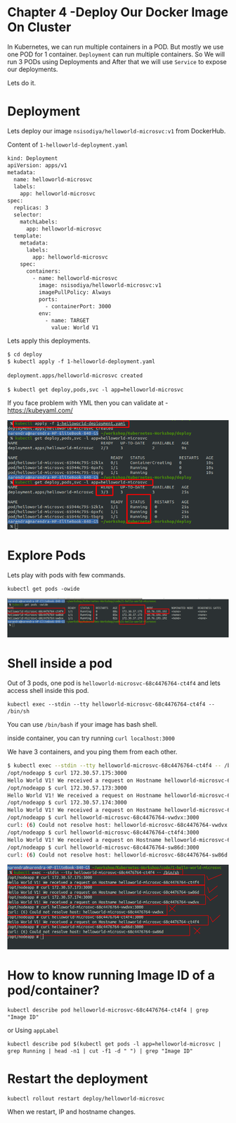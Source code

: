 Chapter 4 -Deploy Our Docker Image On Cluster
=============================================

In Kubernetes, we can run multiple containers in a POD. But mostly we use one POD for 1 container.
`Deployment` can run multiple containers. So We will run 3 PODs using Deployments and After that we will use `Service` to expose our deployments.

Lets do it.

Deployment
==========
Lets deploy our image `nsisodiya/helloworld-microsvc:v1` from DockerHub.

Content of `1-helloworld-deployment.yaml`

```
kind: Deployment
apiVersion: apps/v1
metadata:
  name: helloworld-microsvc
  labels:
    app: helloworld-microsvc
spec:
  replicas: 3
  selector:
    matchLabels:
      app: helloworld-microsvc
  template:
    metadata:
      labels:
        app: helloworld-microsvc
    spec:
      containers:
        - name: helloworld-microsvc
          image: nsisodiya/helloworld-microsvc:v1
          imagePullPolicy: Always
          ports:
            - containerPort: 3000
          env:
            - name: TARGET
              value: World V1
```

Lets apply this deployments.

```
$ cd deploy
$ kubectl apply -f 1-helloworld-deployment.yaml

deployment.apps/helloworld-microsvc created

$ kubectl get deploy,pods,svc -l app=helloworld-microsvc
```
If you face problem with YML then you can validate at - https://kubeyaml.com/


[![](./img/4/2020-07-18_11-57.png)](#)


Explore Pods
=============
Lets play with pods with few commands.

```
kubectl get pods -owide
```

[![](./img/4/2020-07-18_13-45.png)](#)


Shell inside a pod
===================

Out of 3 pods, one pod is `helloworld-microsvc-68c4476764-ct4f4` and lets access shell inside this pod.

```
kubectl exec --stdin --tty helloworld-microsvc-68c4476764-ct4f4 -- /bin/sh
```

You can use `/bin/bash` if your image has bash shell.

inside container, you can try running `curl localhost:3000`

We have 3 containers, and you ping them from each other.

```sh
$ kubectl exec --stdin --tty helloworld-microsvc-68c4476764-ct4f4 -- /bin/sh
/opt/nodeapp $ curl 172.30.57.175:3000
Hello World V1! We received a request on Hostname helloworld-microsvc-68c4476764-ct4f4
/opt/nodeapp $ curl 172.30.57.173:3000
Hello World V1! We received a request on Hostname helloworld-microsvc-68c4476764-sw86d
/opt/nodeapp $ curl 172.30.57.174:3000
Hello World V1! We received a request on Hostname helloworld-microsvc-68c4476764-vwdvx
/opt/nodeapp $ curl helloworld-microsvc-68c4476764-vwdvx:3000
curl: (6) Could not resolve host: helloworld-microsvc-68c4476764-vwdvx
/opt/nodeapp $ curl helloworld-microsvc-68c4476764-ct4f4:3000
Hello World V1! We received a request on Hostname helloworld-microsvc-68c4476764-ct4f4
/opt/nodeapp $ curl helloworld-microsvc-68c4476764-sw86d:3000
curl: (6) Could not resolve host: helloworld-microsvc-68c4476764-sw86d
```
[![](./img/4/2020-07-18_13-53.png)](#)



How to know running Image ID of a pod/container?
=====

```
kubectl describe pod helloworld-microsvc-68c4476764-ct4f4 | grep "Image ID"
```
or
Using `appLabel`
```
kubectl describe pod $(kubectl get pods -l app=helloworld-microsvc | grep Running | head -n1 | cut -f1 -d " ") | grep "Image ID"
```


Restart the deployment
=====
```
kubectl rollout restart deploy/helloworld-microsvc 
```
When we restart, IP and hostname changes.